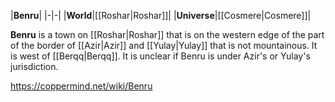|**Benru**|
|-|-|
|**World**|[[Roshar\|Roshar]]|
|**Universe**|[[Cosmere\|Cosmere]]|

**Benru** is a town on [[Roshar\|Roshar]] that is on the western edge of the part of the border of [[Azir\|Azir]] and [[Yulay\|Yulay]] that is not mountainous. It is west of [[Berqq\|Berqq]]. It is unclear if Benru is under Azir's or Yulay's jurisdiction.



https://coppermind.net/wiki/Benru